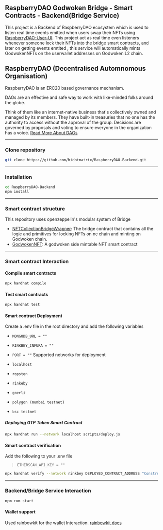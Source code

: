 ## RaspberryDAO Godwoken Bridge - Smart Contracts - Backend(Bridge Service)

This project is a Backend of RaspberryDAO ecosystem which is used to listen real time events emitted when users swap their NFTs using [RaspberryDAO-User-UI](ttps://github.com/hidotmatrix/RaspberryDAO-User-UI). This project act as real time even listeners whenever someone lock their NFTs into the bridge smart contracts, and later on getting events emtited , this service will automatically mints GodwokenNFTs on the userwallet addresses on Godwoken L2 chain.

## RaspberryDAO (Decentralised Automnomous Organisation)

RaspberryDAO is an ERC20 based governance mechanism.

DAOs are an effective and safe way to work with like-minded folks around the globe.

Think of them like an internet-native business that's collectively owned and managed by its members. They have built-in treasuries that no one has the authority to access without the approval of the group. Decisions are governed by proposals and voting to ensure everyone in the organization has a voice. [Read More About DAOs](https://ethereum.org/en/dao/)

---

### Clone repository

```bash
git clone https://github.com/hidotmatrix/RaspberryDAO-Backend.git
```

---

### Installation

```bash
cd RaspberryDAO-Backend
npm install
```

---

### Smart contract structure

This repository uses openzeppelin's modular system of Bridge

- [NFTCollectionBridgeWrapper](https://github.com/hidotmatrix/RaspberryDAO-Backend/blob/develop/contracts/BaseBrdige/NFTBridge.sol): The bridge contract that contains all the logic and primitives for locking NFTs on ne chain and minting on Godwoken chain.
- [GodwokenNFT](https://github.com/hidotmatrix/RaspberryDAO-Backend/blob/develop/contracts/BaseBrdige/GodwokenNFT.sol): A godwoken side mintable NFT smart contract

---

### Smart contract Interaction

#### Compile smart contracts

```bash
npx hardhat compile
```

#### Test smart contracts

```bash
npx hardhat test
```

#### Smart contract Deployment

Create a .env file in the root directory and add the following variables

- `MONGODB_URL = ""`
- `RINKBEY_INFURA = ""`
- `PORT = ""`
Supported networks for deployment

- `localhost`
- `ropsten`
- `rinkeby`
- `goerli`
- `polygon (mumbai testnet)`
- `bsc testnet`

##### Deploying GTP Token Smart Contract

```bash
npx hardhat run --network localhost scripts/deploy.js
```

#### Smart contract verification

Add the following to your .env file

> `ETHERSCAN_API_KEY = ""`

```bash
npx hardhat verify --network rinkbey DEPLOYED_CONTRACT_ADDRESS "Constructor argument 1"
```

---

### Backend/Bridge Service Interaction

```bash
npm run start
```

#### Wallet support

Used rainbowkit for the wallet Interaction. [rainbowkit docs](https://www.rainbowkit.com/docs/introduction)


